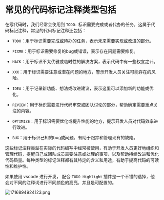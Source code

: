 # 常见的代码标记注释类型包括

在写代码时，我们经常会使用到 `TODO:` 标识需要完成或者代办的任务，这属于代码标记注释，常见的代码标记注释还包括：

* `TODO`：用于标识需要完成或待办的任务，表示未来需要实现或改进的部分。

* `FIXME`：用于标识需要修复的bug或错误，表示存在问题需要修复。

* `HACK`：用于标识不太优雅或临时性的解决方案，表示代码中有一些权宜之计。

* `XXX`：用于标识需要注意或潜在问题的地方，警示开发人员关注可能存在的风险。

* `IDEA`：用于记录新功能、想法或改进建议，表示这里可以添加新的功能或优化。

* `REVIEW`：用于标识需要进行代码审查或团队讨论的部分，帮助确定需要重点关注的内容。

* `OPTIMIZE`：用于标识需要优化或提升性能的地方，提示开发人员对代码效率进行改进。

* `BUG`：用于标识已知的bug或问题，有助于跟踪和管理现有的缺陷。

这些标记注释类型在实际的代码编写中经常被使用，有助于开发人员更好地组织和管理代码，提醒自己或团队成员需要注意或处理的事项，以及帮助持续改进和优化代码质量。每种类型的标记注释都有其特定的含义和用途，有助于提高代码的可读性和维护性。

如果使用 vscode 进行开发， 配合 `TODO Highlight` 插件是一个不错的选择，他会对不同的注释词进行不同颜色的高亮，并且是可配置的。

![1716894924123.png](https://neptune-ipc.oss-cn-shenzhen.aliyuncs.com/utools/1716894924123.png)
